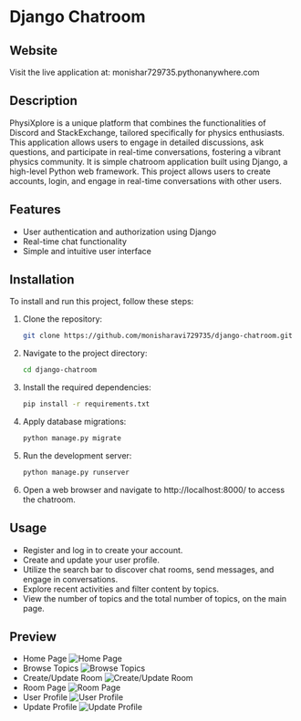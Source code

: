 # Django Chatroom

## Website
Visit the live application at: monishar729735.pythonanywhere.com

## Description

PhysiXplore is a unique platform that combines the functionalities of Discord and StackExchange, tailored specifically for physics enthusiasts. This application allows users to engage in detailed discussions, ask questions, and participate in real-time conversations, fostering a vibrant physics community. It is simple chatroom application built using Django, a high-level Python web framework. This project allows users to create accounts, login, and engage in real-time conversations with other users.

## Features

- User authentication and authorization using Django
- Real-time chat functionality
- Simple and intuitive user interface

## Installation

To install and run this project, follow these steps:

1. Clone the repository:
   ```bash
   git clone https://github.com/monisharavi729735/django-chatroom.git
   
2. Navigate to the project directory:
   ```bash  
   cd django-chatroom
   
4. Install the required dependencies:
   ```bash
   pip install -r requirements.txt
   
6. Apply database migrations:
   ```bash
   python manage.py migrate
   
8. Run the development server:
   ```bash
   python manage.py runserver
   
10. Open a web browser and navigate to http://localhost:8000/ to access the chatroom.

## Usage

- Register and log in to create your account.
- Create and update your user profile.
- Utilize the search bar to discover chat rooms, send messages, and engage in conversations.
- Explore recent activities and filter content by topics.
- View the number of topics and the total number of topics, on the main page.

## Preview
- Home Page
![Home Page](https://i.imgur.com/ZKKoYQ4.png)
- Browse Topics
![Browse Topics](https://i.imgur.com/k2xskaX.png)
- Create/Update Room
![Create/Update Room](https://i.imgur.com/WknImWW.png)
- Room Page
![Room Page](https://i.imgur.com/GbT5aUm.png)
- User Profile
![User Profile](https://i.imgur.com/mYOiw9W.png)
- Update Profile
![Update Profile](https://i.imgur.com/Id4k1TV.png)

   
